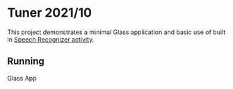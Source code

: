 # Tuner 2021/10

This project demonstrates a minimal Glass application and basic use of built in [Speech Recognizer activity](https://developer.android.com/reference/android/speech/RecognizerIntent).

## Running

Glass App
